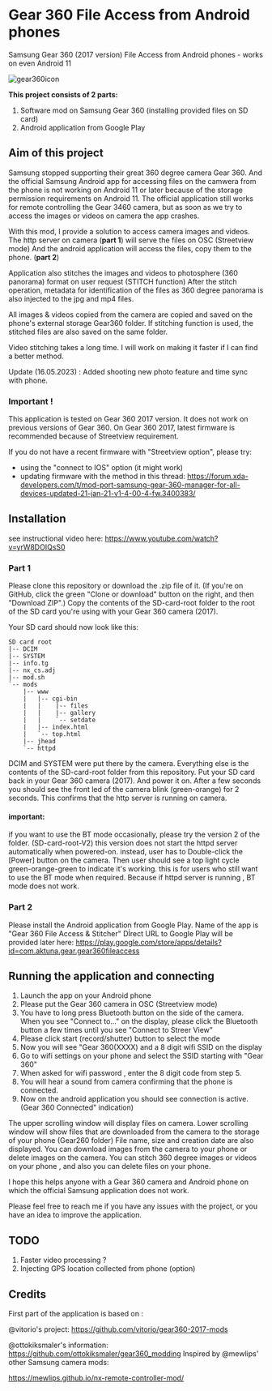 # Gear 360 File Access from Android phones
Samsung Gear 360 (2017 version) File Access from Android phones - works on even Android 11

![gear360icon](https://user-images.githubusercontent.com/51407106/124274349-d35b3e80-db49-11eb-94de-05a27930ed1d.png)

**This project consists of 2 parts:**
1. Software mod on Samsung Gear 360 (installing provided files on SD card)
2. Android application from Google Play

## Aim of this project

Samsung stopped supporting their great 360 degree camera Gear 360. And the official Samsung Android app for accessing files on the camwera from the phone is not working on Android 11 or later because of the storage permission requirements on Android 11.
The official application still works for remote controlling the Gear 3460 camera, but as soon as we try to access the images or videos on camera the app crashes.

With this mod, I provide a solution to access camera images and videos. The http server on camera (**part 1**) will serve the files on OSC (Streetview mode)
And the android application will access the files, copy them to the phone. (**part 2**)

Application also stitches the images and videos to photosphere (360 panorama) format on user request (STITCH function)
After the stitch operation, metadata for identification of the files as 360 degree panorama is also injected to the jpg and mp4 files.

All images & videos copied from the camera are copied and saved on the phone's external storage Gear360 folder.
If stitching function is used, the stitched files are also saved on the same folder.

Video stitching takes a long time. I will work on making it faster if I can find a better method.

Update (16.05.2023) : Added shooting new photo feature and time sync with phone.

### Important !

This application is tested on Gear 360 2017 version. It does not work on previous versions of Gear 360.
On Gear 360 2017, latest firmware is recommended because of Streetview requirement.

If you do not have a recent firmware with "Streetview option", please try:
- using the "connect to IOS" option (it might work)
- updating firmware with the method in this thread:
https://forum.xda-developers.com/t/mod-port-samsung-gear-360-manager-for-all-devices-updated-21-jan-21-v1-4-00-4-fw.3400383/

## Installation

see instructional video here: https://www.youtube.com/watch?v=yrW8DOIQsS0

### Part 1

Please clone this repository or download the .zip file of it. (If you're on GitHub, click the green "Clone or download" button on the right, and then "Download ZIP".)
Copy the contents of the SD-card-root folder to the root of the SD card you're using with your Gear 360 camera (2017).

Your SD card should now look like this:

    SD card root
    |-- DCIM
    |-- SYSTEM
    |-- info.tg
    |-- nx_cs.adj
    |-- mod.sh
    `-- mods
        |-- www
        |   |-- cgi-bin
        |   |    |-- files
        |   |    |-- gallery
        |   |    `-- setdate
        |   |-- index.html
        |   `-- top.html
        |-- jhead
        `-- httpd
            
    
    
DCIM and SYSTEM were put there by the camera. Everything else is the contents of the SD-card-root folder from this repository.
Put your SD card back in your Gear 360 camera (2017). And power it on.
After a few seconds you should see the front led of the camera blink (green-orange) for 2 seconds.
This confirms that the http server is running on camera.

#### important:
if you want to use the BT mode occasionally, please try the version 2 of the folder. (SD-card-root-V2)
this version does not start the httpd server automatically when powered-on.
instead, user has to Double-click the [Power] button on the camera. Then user should see a top light cycle green-orange-green to indicate it's working.
this is for users who still want to use the BT mode when required. Because if httpd server is running , BT mode does not work. 

### Part 2

Please install the Android application from Google Play. Name of the app is "Gear 360 File Access & Stitcher"
Dİrect URL to Google Play will be provided later here:
https://play.google.com/store/apps/details?id=com.aktuna.gear.gear360fileaccess

## Running the application and connecting

1. Launch the app on your Android phone
2. Please put the Gear 360 camera in OSC (Streetview mode)
3. You have to long press Bluetooth button on the side of the camera. When you see "Connect to..." on the display, please click the Bluetooth button a few times until you see "Connect to Streer View"
4. Please click start (record/shutter) button to select the mode
5. Now you will see "Gear 360(XXXX) and a 8 digit wifi SSID on the display
6. Go to wifi settings on your phone and select the SSID starting with "Gear 360"
7. When asked for wifi password , enter the 8 digit code from step 5.
8. You will hear a sound from camera confirming that the phone is connected.
9. Now on the android application you should see connection is active. (Gear 360 Connected" indication)

The upper scrolling window will display files on camera. Lower scrolling window will show files that are downloaded from the camera to the storage of your phone (Gear260 folder)
File name, size and creation date are also displayed.
You can download images from the camera to your phone or delete images on the camera. 
You can stitch 360 degree images or videos on your phone , and also you can delete files on your phone.

I hope this helps anyone with a Gear 360 camera and Android phone on which the official Samsung application does not work.

Please feel free to reach me if you have any issues with the project, or you have an idea to improve the application.

## TODO

1. Faster video processing ?
2. Injecting GPS location collected from phone (option)

## Credits

First part of the application is based on :

@vitorio's project:
https://github.com/vitorio/gear360-2017-mods

@ottokiksmaler's information:
https://github.com/ottokiksmaler/gear360_modding
Inspired by @mewlips' other Samsung camera mods:

https://mewlips.github.io/nx-remote-controller-mod/
